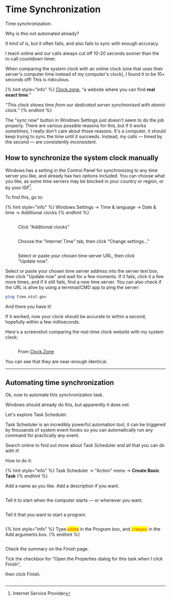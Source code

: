 # Time Synchronization

Time synchronization.

Why is this not automated already?

It kind of is, but it often fails, and also fails to sync with enough accuracy.

I teach online and our calls always cut off 10-20 seconds sooner than the in-call countdown timer.

When comparing the system clock with an online clock (one that uses their server's computer time instead of my computer's clock), I found it to be 10+ seconds off! This is ridiculous.

{% hint style="info" %}
[Clock.zone](https://clock.zone/), “a website where you can find **real exact time**.”&#x20;

_“This clock shows time from our dedicated server synchronised with atomic clock.”_
{% endhint %}

The "sync now" button in Windows Settings just doesn't seem to do the job properly. There are various possible reasons for this, but if it works _sometimes_, I really don't care about those reasons. It's a computer, it should keep trying to sync the time until it succeeds. Instead, my calls — timed by the second — are consistently inconsistent.

## How to synchronize the system clock manually

Windows has a setting in the Control Panel for synchronizing to any time server you like, and already has two options included. You can choose what you like, as some time servers may be blocked in your country or region, or by your ISP[^1].

To find this, go to:

{% hint style="info" %}
Windows Settings → Time & language → Date & time → Additional clocks
{% endhint %}

<figure><img src="../../.gitbook/assets/image.png" alt=""><figcaption><p>Click "Additional clocks"</p></figcaption></figure>

<figure><img src="../../.gitbook/assets/image (1).png" alt=""><figcaption><p>Choose the "Internet Time" tab, then click "Change settings..."</p></figcaption></figure>

<figure><img src="../../.gitbook/assets/image (2).png" alt=""><figcaption><p>Select or paste your chosen time server URL, then click "Update now".</p></figcaption></figure>

Select or paste your chosen time server address into the server text box, then click "Update now" and wait for a few moments. If it fails, click it a few more times, and if it still fails, find a new time server. You can also check if the URL is alive by using a terminal/CMD app to ping the server:

```bash
ping time.nist.gov 
```

And there you have it!

If it worked, now your clock should be accurate to within a second, hopefully within a few milliseconds.

Here's a screenshot comparing the real-time clock website with my system clock:

<figure><img src="../../.gitbook/assets/image (3).png" alt=""><figcaption><p>From <a href="https://clock.zone/">Clock.Zone</a> </p></figcaption></figure>

You can see that they are near-enough identical.

***

## Automating time synchronization

Ok, now to automate this synchronization task.

Windows should already do this, but apparently it does not.

Let's explore Task Scheduler.

Task Scheduler is an incredibly powerful automation tool, it can be triggered by thousands of system event hooks so you can automatically run any command for practically any event.

Search online to find out more about Task Scheduler and all that you can do with it!

How to do it:

{% hint style="info" %}
Task Scheduler → "Action" menu → **Create Basic Task**
{% endhint %}

Add a name as you like. Add a description if you want.

<figure><img src="../../.gitbook/assets/image (4).png" alt=""><figcaption></figcaption></figure>

Tell it to start when the computer starts — or whenever you want.

<figure><img src="../../.gitbook/assets/image (5).png" alt=""><figcaption></figcaption></figure>

Tell it that you want to start a program.

<figure><img src="../../.gitbook/assets/image (6).png" alt=""><figcaption></figcaption></figure>

{% hint style="info" %}
Type <mark style="color:red;">`w32tm`</mark> in the Program box, and <mark style="color:red;">`/resync`</mark> in the Add arguments box.
{% endhint %}

<figure><img src="../../.gitbook/assets/image (7).png" alt=""><figcaption></figcaption></figure>

Check the summary on the Finish page.

Tick the checkbox for "Open the Properties dialog for this task when I click Finish",

then click Finish.

<figure><img src="../../.gitbook/assets/image (8).png" alt=""><figcaption></figcaption></figure>





[^1]: Internet Service Provider
